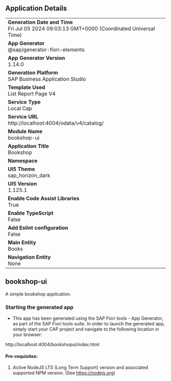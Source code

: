 ## Application Details
|               |
| ------------- |
|**Generation Date and Time**<br>Fri Jul 05 2024 09:03:13 GMT+0000 (Coordinated Universal Time)|
|**App Generator**<br>@sap/generator-fiori-elements|
|**App Generator Version**<br>1.14.0|
|**Generation Platform**<br>SAP Business Application Studio|
|**Template Used**<br>List Report Page V4|
|**Service Type**<br>Local Cap|
|**Service URL**<br>http://localhost:4004/odata/v4/catalog/
|**Module Name**<br>bookshop-ui|
|**Application Title**<br>Bookshop|
|**Namespace**<br>|
|**UI5 Theme**<br>sap_horizon_dark|
|**UI5 Version**<br>1.125.1|
|**Enable Code Assist Libraries**<br>True|
|**Enable TypeScript**<br>False|
|**Add Eslint configuration**<br>False|
|**Main Entity**<br>Books|
|**Navigation Entity**<br>None|

## bookshop-ui

A simple bookshop application.

### Starting the generated app

-   This app has been generated using the SAP Fiori tools - App Generator, as part of the SAP Fiori tools suite.  In order to launch the generated app, simply start your CAP project and navigate to the following location in your browser:

http://localhost:4004/bookshopui/index.html

#### Pre-requisites:

1. Active NodeJS LTS (Long Term Support) version and associated supported NPM version.  (See https://nodejs.org)


